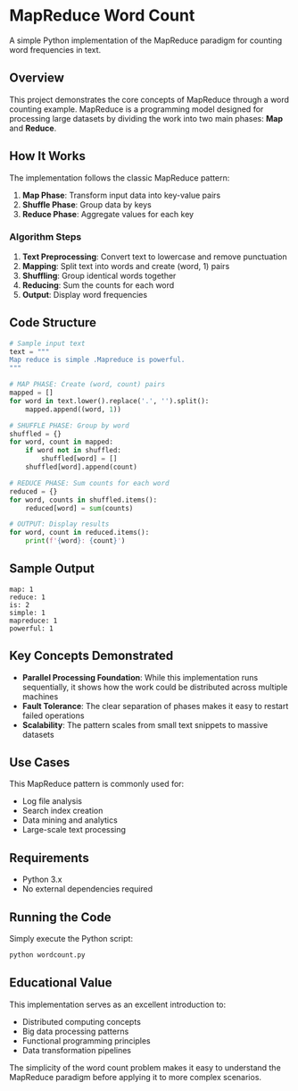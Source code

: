 # MapReduce Word Count

A simple Python implementation of the MapReduce paradigm for counting word frequencies in text.

## Overview

This project demonstrates the core concepts of MapReduce through a word counting example. MapReduce is a programming model designed for processing large datasets by dividing the work into two main phases: **Map** and **Reduce**.

## How It Works

The implementation follows the classic MapReduce pattern:

1. **Map Phase**: Transform input data into key-value pairs
2. **Shuffle Phase**: Group data by keys
3. **Reduce Phase**: Aggregate values for each key

### Algorithm Steps

1. **Text Preprocessing**: Convert text to lowercase and remove punctuation
2. **Mapping**: Split text into words and create (word, 1) pairs
3. **Shuffling**: Group identical words together
4. **Reducing**: Sum the counts for each word
5. **Output**: Display word frequencies

## Code Structure

```python
# Sample input text
text = """
Map reduce is simple .Mapreduce is powerful.
"""

# MAP PHASE: Create (word, count) pairs
mapped = []
for word in text.lower().replace('.', '').split():
    mapped.append((word, 1))

# SHUFFLE PHASE: Group by word
shuffled = {}
for word, count in mapped:
    if word not in shuffled:
        shuffled[word] = []
    shuffled[word].append(count)

# REDUCE PHASE: Sum counts for each word
reduced = {}
for word, counts in shuffled.items():
    reduced[word] = sum(counts)

# OUTPUT: Display results
for word, count in reduced.items():
    print(f'{word}: {count}')
```

## Sample Output

```
map: 1
reduce: 1
is: 2
simple: 1
mapreduce: 1
powerful: 1
```

## Key Concepts Demonstrated

- **Parallel Processing Foundation**: While this implementation runs sequentially, it shows how the work could be distributed across multiple machines
- **Fault Tolerance**: The clear separation of phases makes it easy to restart failed operations
- **Scalability**: The pattern scales from small text snippets to massive datasets

## Use Cases

This MapReduce pattern is commonly used for:
- Log file analysis
- Search index creation
- Data mining and analytics
- Large-scale text processing

## Requirements

- Python 3.x
- No external dependencies required

## Running the Code

Simply execute the Python script:

```bash
python wordcount.py
```

## Educational Value

This implementation serves as an excellent introduction to:
- Distributed computing concepts
- Big data processing patterns
- Functional programming principles
- Data transformation pipelines

The simplicity of the word count problem makes it easy to understand the MapReduce paradigm before applying it to more complex scenarios.
